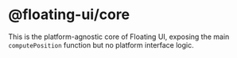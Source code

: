 # @floating-ui/core

This is the platform-agnostic core of Floating UI, exposing the main
`computePosition` function but no platform interface logic.
